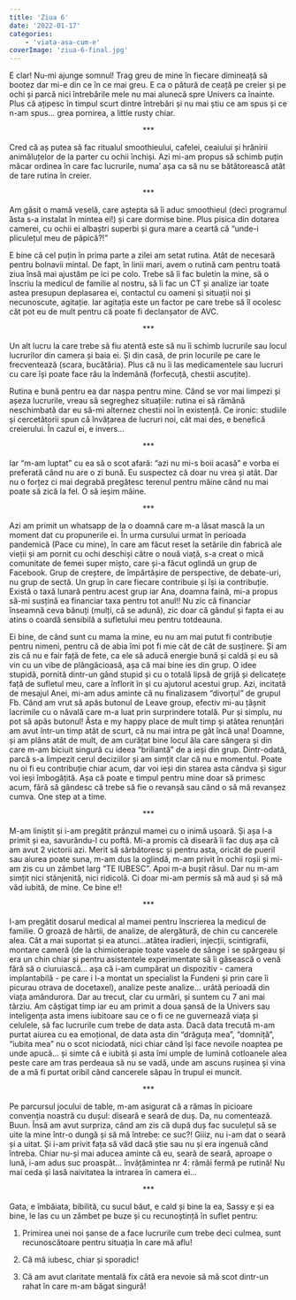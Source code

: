 ```yaml
---
title: 'Ziua 6'
date: '2022-01-17'
categories:
    - 'viata-asa-cum-e'
coverImage: 'ziua-6-final.jpg'
---
```


E clar! Nu-mi ajunge somnul! Trag greu de mine în fiecare dimineață să bootez dar mi-e din ce în ce mai greu. E ca o pătură de ceață pe creier și pe ochi și parcă nici întrebările mele nu mai alunecă spre Univers ca înainte. Plus că ațipesc în timpul scurt dintre întrebări și nu mai știu ce am spus și ce n-am spus... grea pornirea, a little rusty chiar.

<p style="text-align: center;">***</p>

Cred că aș putea să fac ritualul smoothieului, cafelei, ceaiului și hrănirii animăluțelor de la parter cu ochii închiși. Azi mi-am propus să schimb puțin măcar ordinea în care fac lucrurile, numa’ așa ca să nu se bătătorească atât de tare rutina în creier.

<p style="text-align: center;">***</p>

Am găsit o mamă veselă, care aștepta să îi aduc smoothieul (deci programul ăsta s-a instalat în mintea ei!) și care dormise bine. Plus pisica din dotarea camerei, cu ochii ei albaștri superbi și gura mare a ceartă că “unde-i pliculețul meu de păpică?!”

E bine că cel puțin în prima parte a zilei am setat rutina. Atât de necesară pentru bolnavii mintal. De fapt, în linii mari, avem o rutină cam pentru toată ziua însă mai ajustăm pe ici pe colo. Trebe să îi fac buletin la mine, să o înscriu la medicul de familie al nostru, să îi fac un CT și analize iar toate astea presupun deplasarea ei, contactul cu oameni și situații noi și necunoscute, agitație. Iar agitația este un factor pe care trebe să îl ocolesc cât pot eu de mult pentru că poate fi declanșator de AVC.

<p style="text-align: center;">***</p>

Un alt lucru la care trebe să fiu atentă este să nu îi schimb lucrurile sau locul lucrurilor din camera și baia ei. Și din casă, de prin locurile pe care le frecventează (scara, bucătăria). Plus că nu îi las medicamentele sau lucruri cu care își poate face rău la îndemână (forfecuță, chestii ascuțite).

Rutina e bună pentru ea dar nașpa pentru mine. Când se vor mai limpezi și așeza lucrurile, vreau să segreghez situațiile: rutina ei să rămână neschimbată dar eu să-mi alternez chestii noi în existență. Ce ironic: studiile și cercetătorii spun că învățarea de lucruri noi, cât mai des, e benefică creierului. În cazul ei, e invers…

<p style="text-align: center;">***</p>

Iar “m-am luptat” cu ea să o scot afară: “azi nu mi-s boii acasă” e vorba ei preferată când nu are o zi bună. Eu suspectez că doar nu vrea și atât. Dar nu o forțez ci mai degrabă pregătesc terenul pentru mâine când nu mai poate să zică la fel. O să ieșim mâine.

<p style="text-align: center;">***</p>

Azi am primit un whatsapp de la o doamnă care m-a lăsat mască la un moment dat cu propunerile ei. În urma cursului urmat în perioada pandemică (Pace cu mine), în care am făcut reset la setările din fabrică ale vieții și am pornit cu ochi deschiși către o nouă viață, s-a creat o mică comunitate de femei super mișto, care și-a făcut oglindă un grup de Facebook. Grup de creștere, de împărtășire de perspective, de debate-uri, nu grup de sectă. Un grup în care fiecare contribuie și își ia contribuție. Există o taxă lunară pentru acest grup iar Ana, doamna faină, mi-a propus să-mi susțină ea financiar taxa pentru tot anul!! Nu zic că financiar înseamnă ceva bănuți (mulți, că se adună), zic doar că gândul și fapta ei au atins o coardă sensibilă a sufletului meu pentru totdeauna.

Ei bine, de când sunt cu mama la mine, eu nu am mai putut fi contribuție pentru nimeni, pentru că de abia îmi pot fi mie cât de cât de susținere. Și am zis că nu e fair față de fete, ca ele să aducă energie bună și caldă și eu să vin cu un vibe de plângăcioasă, așa că mai bine ies din grup. O idee stupidă, pornită dintr-un gând stupid și cu o totală lipsă de grijă și delicatețe față de sufletul meu, care a înflorit în și cu ajutorul acestui grup. Azi, incitată de mesajul Anei, mi-am adus aminte că nu finalizasem “divorțul” de grupul Fb. Când am vrut să apăs butonul de Leave group, efectiv mi-au țâșnit lacrimile cu o năvală care m-a luat prin surprindere totală. Pur și simplu, nu pot să apăs butonul! Ăsta e my happy place de mult timp și atâtea renunțări am avut într-un timp atât de scurt, că nu mai intra pe gât încă una! Doamne, și am plâns atât de mult, de am curățat bine locul ăla care sângera și din care m-am biciuit singură cu ideea “briliantă” de a ieși din grup. Dintr-odată, parcă s-a limpezit cerul deciziilor și am simțit clar că nu e momentul. Poate nu oi fi eu contribuție chiar acum, dar voi ieși din starea asta cândva și sigur voi ieși îmbogățită. Așa că poate e timpul pentru mine doar să primesc acum, fără să gândesc că trebe să fie o revanșă sau când o să mă revanșez cumva. One step at a time.

<p style="text-align: center;">***</p>

M-am liniștit și i-am pregătit prânzul mamei cu o inimă ușoară. Și așa l-a primit și ea, savurându-l cu poftă. Mi-a promis că diseară îi fac duș așa că am avut 2 victorii azi. Merit să sărbătoresc și pentru asta, oricât de pueril sau aiurea poate suna, m-am dus la oglindă, m-am privit în ochii roșii și mi-am zis cu un zâmbet larg “TE IUBESC”. Apoi m-a bușit râsul. Dar nu m-am simțit nici stânjenită, nici ridicolă. Ci doar mi-am permis să mă aud și să mă văd iubită, de mine. Ce bine e!!

<p style="text-align: center;">***</p>

I-am pregătit dosarul medical al mamei pentru înscrierea la medicul de familie. O groază de hârtii, de analize, de alergătură, de chin cu cancerele alea. Cât a mai suportat și ea atunci…atâtea iradieri, injecții, scintigrafii, montare cameră (de la chimioterapie toate vasele de sânge i se spărgeau și era un chin chiar și pentru asistentele experimentate să îi găsească o venă fără să o ciuruiască… așa că i-am cumpărat un dispozitiv - camera implantabilă - pe care i l-a montat un specialist la Fundeni și prin care îi picurau otrava de docetaxel), analize peste analize… urâtă perioadă din viața amândurora. Dar au trecut, clar cu urmări, și suntem cu 7 ani mai târziu. Am câștigat timp iar eu am primit a doua șansă de la Univers sau inteligența asta imens iubitoare sau ce o fi ce ne guvernează viața și celulele, să fac lucrurile cum trebe de data asta. Dacă data trecută m-am purtat aiurea cu ea emoțional, de data asta din “drăguța mea”, “domniță”, “iubita mea” nu o scot niciodată, nici chiar când își face nevoile noaptea pe unde apucă… și simte că e iubită și asta îmi umple de lumină cotloanele alea peste care am tras perdeaua să nu se vadă, unde am ascuns rușinea și vina de a mă fi purtat oribil când cancerele săpau în trupul ei muncit.

<p style="text-align: center;">***</p>

Pe parcursul jocului de table, m-am asigurat că a rămas în picioare convenția noastră cu dușul: diseară e seară de duș. Da, nu comentează. Buun. Însă am avut surpriza, când am zis că după duș fac suculețul să se uite la mine într-o dungă și să mă întrebe: ce suc?! Giiiz, nu i-am dat o seară și a uitat. Și i-am privit fața să văd dacă știe sau nu și era ingenuă când întreba. Chiar nu-și mai aducea aminte că eu, seară de seară, aproape o lună, i-am adus suc proaspăt… învățămintea nr 4: rămâi fermă pe rutină! Nu mai ceda și lasă naivitatea la intrarea în camera ei…

<p style="text-align: center;">***</p>

Gata, e îmbăiata, bibilită, cu sucul băut, e cald și bine la ea, Sassy e și ea bine, le las cu un zâmbet pe buze și cu recunoștință în suflet pentru:

1. Primirea unei noi șanse de a face lucrurile cum trebe deci culmea, sunt recunoscătoare pentru situația în care mă aflu!

2. Că mă iubesc, chiar și sporadic!

3. Că am avut claritate mentală fix câtă era nevoie să mă scot dintr-un rahat în care m-am băgat singură!
